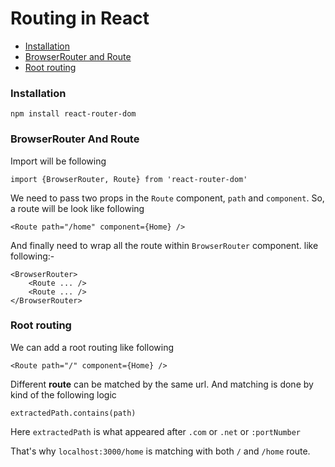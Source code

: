 Routing in React
=========

- [Installation](#installation)
- [BrowserRouter and Route](#browserrouter-and-route)
- [Root routing](#root-routing)

### Installation
```
npm install react-router-dom
```

### BrowserRouter And Route
Import will be following
```
import {BrowserRouter, Route} from 'react-router-dom'
```

We need to pass two props in the `Route` component, `path` and `component`. So, a route will be look like following
```
<Route path="/home" component={Home} />
```

And finally need to wrap all the route within `BrowserRouter` component. like following:-
```
<BrowserRouter>
	<Route ... />
	<Route ... />
</BrowserRouter>
```

### Root routing
We can add a root routing like following
```
<Route path="/" component={Home} />
```

Different **route** can be matched by the same url. And matching is done by kind of the following logic
```
extractedPath.contains(path)
```

Here `extractedPath` is what appeared after `.com` or `.net` or `:portNumber`

That's why `localhost:3000/home` is matching with both `/` and `/home` route.